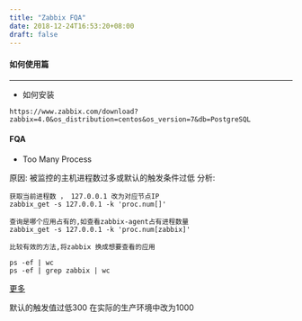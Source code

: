```yaml
---
title: "Zabbix FQA"
date: 2018-12-24T16:53:20+08:00
draft: false
---
```

#### 如何使用篇
---
- 如何安装  
```
https://www.zabbix.com/download?zabbix=4.0&os_distribution=centos&os_version=7&db=PostgreSQL
```



#### FQA

- Too Many Process

原因: 被监控的主机进程数过多或默认的触发条件过低 
分析: 

```
获取当前进程数 ， 127.0.0.1 改为对应节点IP
zabbix_get -s 127.0.0.1 -k 'proc.num[]'  

查询是哪个应用占有的,如查看zabbix-agent占有进程数量
zabbix_get -s 127.0.0.1 -k 'proc.num[zabbix]'

比较有效的方法,将zabbix 换成想要查看的应用

ps -ef | wc
ps -ef | grep zabbix | wc  

```

[更多](https://www.zabbix.com/documentation/4.0/zh/manual/appendix/items/proc_mem_num_notes?s[]=proc&s[]=num)

默认的触发值过低300 在实际的生产环境中改为1000

